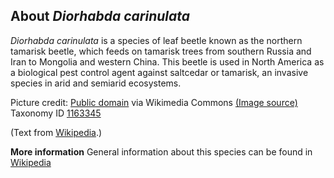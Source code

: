 **About *Diorhabda carinulata***
-------------------------
*Diorhabda carinulata* is a species of leaf beetle known as the 
northern tamarisk beetle, which feeds on tamarisk trees from southern 
Russia and Iran to Mongolia and western China. This beetle is used in 
North America as a biological pest control agent against saltcedar or 
tamarisk, an invasive species in arid and semiarid ecosystems.


Picture credit: [Public domain](https://commons.wikimedia.org/wiki/Main_Page) via Wikimedia Commons [(Image source)](https://en.wikipedia.org/wiki/File:DiorhabdacarinulataFukangChina.jpg)
Taxonomy ID [1163345](https://www.uniprot.org/taxonomy/1163345)

(Text from [Wikipedia](https://en.wikipedia.org/).)

**More information**
General information about this species can be found in [Wikipedia](https://en.wikipedia.org/wiki/Diorhabda_carinulata)
